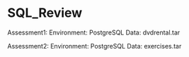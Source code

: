 # SQL_Review

Assessment1: 
Environment: PostgreSQL
Data: dvdrental.tar

Assessment2: 
Environment: PostgreSQL
Data: exercises.tar
